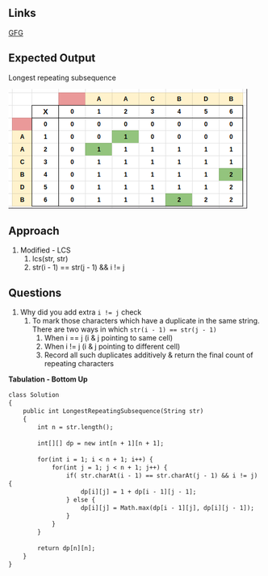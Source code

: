 ## Links
[GFG](https://practice.geeksforgeeks.org/problems/longest-repeating-subsequence2004/1)

## Expected Output
Longest repeating subsequence

![image](../../images/longest-repeating-subsequence.png)
## Approach
1. Modified - LCS
   1. lcs(str, str)
   2. str(i - 1) == str(j - 1) && i != j

## Questions
1. Why did you add extra `i != j` check
   1. To mark those characters which have a duplicate in the same string. There are two ways in which `str(i - 1) == str(j - 1)`
      1. When i == j (i & j pointing to same cell)
      2. When i != j (i & j pointing to different cell)
      3. Record all such duplicates additively & return the final count of repeating characters

**Tabulation - Bottom Up**
```
class Solution
{
    public int LongestRepeatingSubsequence(String str)
    {
        int n = str.length();
        
        int[][] dp = new int[n + 1][n + 1];
        
        for(int i = 1; i < n + 1; i++) {
            for(int j = 1; j < n + 1; j++) {
                if( str.charAt(i - 1) == str.charAt(j - 1) && i != j) {
                    dp[i][j] = 1 + dp[i - 1][j - 1];
                } else {
                    dp[i][j] = Math.max(dp[i - 1][j], dp[i][j - 1]);
                }
            }
        }
        
        return dp[n][n];
    }
}
```